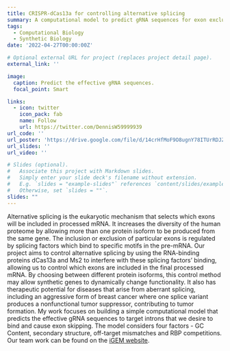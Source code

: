 ```yaml
---
title: CRISPR-dCas13a for controlling alternative splicing
summary: A computational model to predict gRNA sequences for exon exclusion
tags:
  - Computational Biology
  - Synthetic Biology
date: '2022-04-27T00:00:00Z'

# Optional external URL for project (replaces project detail page).
external_link: ''

image:
  caption: Predict the effective gRNA sequences. 
  focal_point: Smart

links:
  - icon: twitter
    icon_pack: fab
    name: Follow
    url: https://twitter.com/DennisW59999939
url_code: ''
url_poster: 'https://drive.google.com/file/d/14crHfMoF9O8ugnY78ITUrRDJZ4tUOmQV/view?usp=sharing'
url_slides: ''
url_video: ''

# Slides (optional).
#   Associate this project with Markdown slides.
#   Simply enter your slide deck's filename without extension.
#   E.g. `slides = "example-slides"` references `content/slides/example-slides.md`.
#   Otherwise, set `slides = ""`.
slides: ""
---
```


Alternative splicing is the eukaryotic mechanism that selects which exons will be included in processed mRNA. It increases the diversity of the human proteome by allowing more than one protein isoform to be produced from the same gene. The inclusion or exclusion of particular exons is regulated by splicing factors which bind to specific motifs in the pre-mRNA. Our project aims to control alternative splicing by using the RNA-binding proteins dCas13a and Ms2 to interfere with these splicing factors’ binding, allowing us to control which exons are included in the final processed mRNA. By choosing between different protein isoforms, this control method may allow synthetic genes to dynamically change functionality. It also has therapeutic potential for diseases that arise from aberrant splicing, including an aggressive form of breast cancer where one splice variant produces a nonfunctional tumor suppressor, contributing to tumor formation. My work focuses on building a simple computational model that predicts the effective gRNA sequences to target introns that we desire to bind and cause exon skipping. The model considers four factors - GC Content, secondary structure, off-target mismatches and RBP competitions. Our team work can be found on the [iGEM website](https://2017.igem.org/Team:MIT).